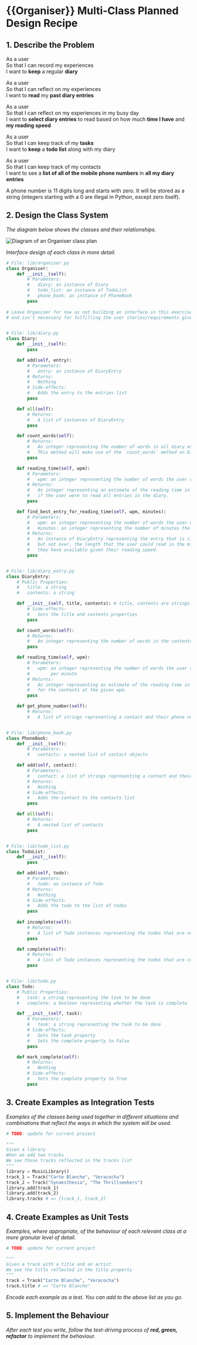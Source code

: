 # {{Organiser}} Multi-Class Planned Design Recipe

## 1. Describe the Problem

As a user  
So that I can record my experiences  
I want to **keep** a regular **diary**  

As a user  
So that I can reflect on my experiences  
I want to **read** my **past diary entries**  

As a user  
So that I can reflect on my experiences in my busy day  
I want to **select diary entries** to read based on how much **time I have** and **my reading speed**

As a user  
So that I can keep track of my **tasks**  
I want to **keep** a **todo list** along with my diary  

As a user  
So that I can keep track of my contacts  
I want to see a **list of all of the mobile phone numbers** in **all my diary entries**  

A phone number is 11 digits long and starts with zero. It will be stored as a string (integers starting with a 0 are illegal in Python, except zero itself).  

## 2. Design the Class System

_The diagram below shows the classes and their relationships._

![Diagram of an Organiser class plan](images/organiser_multiclass_design_diagram.png)

_Interface design of each class in more detail._

```python
# File: lib/organiser.py
class Organiser:
    def __init__(self): 
        # Parameters:
        #   diary: an instance of Diary
        #   todo_list: an instance of TodoList
        #   phone_book: an instance of PhoneBook
        pass
    
# Leave Organiser for now as not building an interface in this exercise
# and isn't necessary for fulfilling the user stories/requirements given.


# File: lib/diary.py
class Diary:
    def __init__(self):
        pass

    def add(self, entry):
        # Parameters:
        #   entry: an instance of DiaryEntry
        # Returns:
        #   Nothing
        # Side-effects:
        #   Adds the entry to the entries list
        pass

    def all(self):
        # Returns:
        #   A list of instances of DiaryEntry
        pass

    def count_words(self):
        # Returns:
        #   An integer representing the number of words in all diary entries
        #   This method will make use of the `count_words` method on DiaryEntry.
        pass

    def reading_time(self, wpm):
        # Parameters:
        #   wpm: an integer representing the number of words the user can read per minute
        # Returns:
        #   An integer representing an estimate of the reading time in minutes
        #   if the user were to read all entries in the diary.
        pass

    def find_best_entry_for_reading_time(self, wpm, minutes):
        # Parameters:
        #   wpm: an integer representing the number of words the user can read per minute
        #   minutes: an integer representing the number of minutes the user has to read
        # Returns:
        #   An instance of DiaryEntry representing the entry that is closest to,
        #   but not over, the length that the user could read in the minutes
        #   they have available given their reading speed.
        pass


# File: lib/diary_entry.py
class DiaryEntry:
    # Public Properties:
    #   title: a string
    #   contents: a string

    def __init__(self, title, contents): # title, contents are strings
        # Side-effects:
        #   Sets the title and contents properties
        pass

    def count_words(self):
        # Returns:
        #   An integer representing the number of words in the contents
        pass

    def reading_time(self, wpm):
        # Parameters:
        #   wpm: an integer representing the number of words the user can read
        #        per minute
        # Returns:
        #   An integer representing an estimate of the reading time in minutes
        #   for the contents at the given wpm.
        pass

    def get_phone_number(self):
        # Returns:
        #   A list of strings representing a contact and their phone number


# File: lib/phone_book.py
class PhoneBook:
    def __init__(self):
        # Parameters:
        #   contacts: a nested list of contact objects

    def add(self, contact):
        # Parameters:
        #   contact: a list of strings representing a contact and their phone number
        # Returns:
        #   Nothing
        # Side-effects:
        #   Adds the contact to the contacts list
        pass

    def all(self):
        # Returns:
        #   A nested list of contacts
        pass


# File: lib/todo_list.py
class TodoList:
    def __init__(self):
        pass

    def add(self, todo):
        # Parameters:
        #   todo: an instance of Todo
        # Returns:
        #   Nothing
        # Side-effects:
        #   Adds the todo to the list of todos
        pass
      
    def incomplete(self):
        # Returns:
        #   A list of Todo instances representing the todos that are not complete
        pass

    def complete(self):
        # Returns:
        #   A list of Todo instances representing the todos that are complete
        pass


# File: lib/todo.py
class Todo:
    # Public Properties:
    #   task: a string representing the task to be done
    #   complete: a boolean representing whether the task is complete

    def __init__(self, task):
        # Parameters:
        #   task: a string representing the task to be done
        # Side-effects:
        #   Sets the task property
        #   Sets the complete property to False
        pass

    def mark_complete(self):
        # Returns:
        #   Nothing
        # Side-effects:
        #   Sets the complete property to True
        pass

```

## 3. Create Examples as Integration Tests

_Examples of the classes being used together in different situations and
combinations that reflect the ways in which the system will be used._

```python
# TODO: update for current project

"""
Given a library
When we add two tracks
We see those tracks reflected in the tracks list
"""
library = MusicLibrary()
track_1 = Track("Carte Blanche", "Veracocha")
track_2 = Track("Synaesthesia", "The Thrillseekers")
library.add(track_1)
library.add(track_2)
library.tracks # => [track_1, track_2]
```

## 4. Create Examples as Unit Tests

_Examples, where appropriate, of the behaviour of each relevant class at
a more granular level of detail._

```python
# TODO: update for current project

"""
Given a track with a title and an artist
We see the title reflected in the title property
"""
track = Track("Carte Blanche", "Veracocha")
track.title # => "Carte Blanche"
```

_Encode each example as a test. You can add to the above list as you go._

## 5. Implement the Behaviour

_After each test you write, follow the test-driving process of **red, green,
refactor** to implement the behaviour._